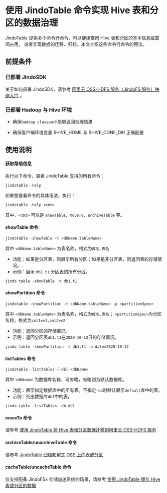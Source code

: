 # 使用 JindoTable 命令实现 Hive 表和分区的数据治理

JindoTable 提供多个命令行命令，可以便捷查询 Hive 表和分区的基本信息或空间占用，
或者实现数据的迁移、归档。本文介绍这些命令行命令的用法。

## 前提条件
### 已部署 JindoSDK

关于如何部署 JindoSDK，请参考 [阿里云 OSS-HDFS 服务（JindoFS 服务）快速入门](/docs/user/4.x/4.5.x/4.5.2/jindofs/jindo_dls_quickstart.md) 。

### 已部署 Hadoop 与 Hive 环境

* 确保`hadoop classpath`能够返回合理结果

* 确保客户端环境变量 $HIVE_HOME 与 $HIVE_CONF_DIR 正确配置

## 使用说明

#### 获取帮助信息

执行以下命令，查看 JindoTable 支持的所有命令：
```
jindotable -help
```

如果想查看命令的具体用法，执行：
```
jindotable -help <cmd>
```
其中，``<cmd>`` 可以是 ``showTable``、``moveTo``、``archiveTable`` 等。

#### showTable 命令

```shell
jindotable -showTable -t <dbName.tableName>
```
其中 ``<dbName.tableName>`` 为表名称，格式为``库名.表名``

* 功能：如果是分区表，则展示所有分区；如果是非分区表，则返回表的存储情况。
* 示例：展示 ``db1.t1`` 分区表的所有分区。
```shell
jindo table -showTable -t db1.t1
```

#### showPartition 命令

```shell
jindotable -showPartition -t <dbName.tableName> -p <partitionSpec>
```
其中 ``<dbName.tableName>`` 为表名称，格式为``库名.表名``；
``<partitionSpec>``为分区名称，格式为``col1=v1,col2=v2``

* 功能：返回分区的存储情况。
* 示例：返回分区表``db1.t1``在``2020-10-12``日的存储情况。
```shell
jindo table -showPartition -t db1.t1 -p date=2020-10-12
```

#### listTables 命令

```shell
jindotable -listTables [-db] <dbName>
```
其中 ``<dbName>`` 为数据库名称，可省略，省略则为默认数据库。

* 功能：展示指定数据库中的所有表。不指定``-db``时默认展示``default``库中的表。
* 示例：列出数据库``db1``中的表。
```shell
jindo table -listTables -db db1
```

#### moveTo 命令

请参考 [使用 JindoTable 将 Hive 表和分区数据迁移到阿里云 OSS-HDFS 服务](/docs/user/4.x/4.5.x/4.5.2/oss/jindotable/table_moveto.md)

#### archiveTable/unarchiveTable 命令

请参考 [JindoTable 归档和解冻 OSS 上的表或分区](/docs/user/4.x/4.5.x/4.5.2/oss/jindotable/jindotable_archive.md)

#### cacheTable/uncacheTable 命令

仅支持配备 JindoFSx 存储加速系统的场景，请参考 [使用 JindoTable 缓存 Hive 表或分区的数据](/docs/user/4.x/4.5.x/4.5.2/jindofsx/jindotable/table_cache.md)